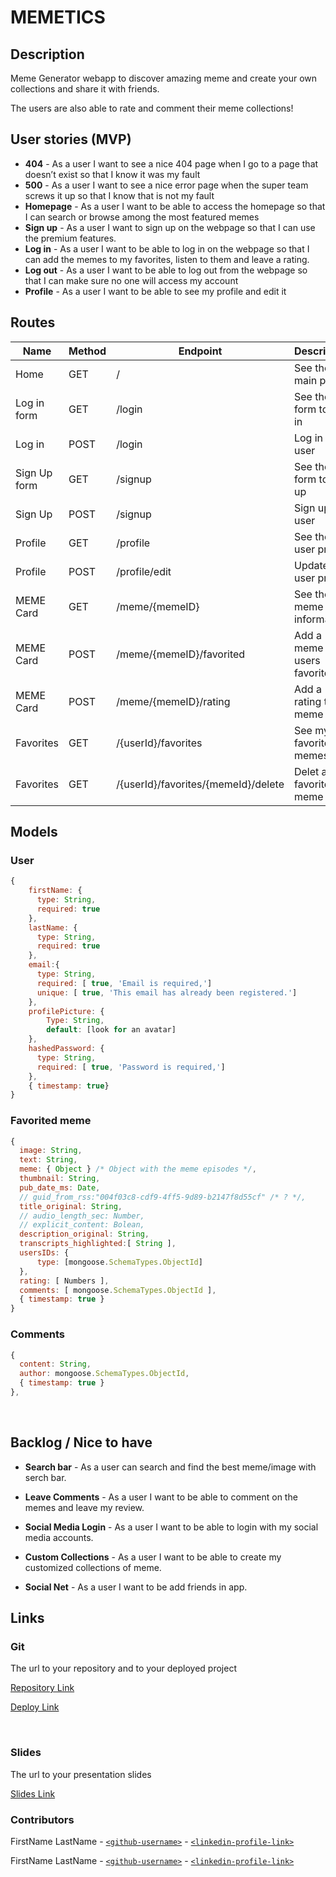 # MEMETICS

## Description

Meme Generator webapp to discover amazing meme and create your own collections and share it with friends.

The users are also able to rate and comment their meme collections!
​

## User stories (MVP)

- **404** - As a user I want to see a nice 404 page when I go to a page that doesn’t exist so that I know it was my fault
  ​
- **500** - As a user I want to see a nice error page when the super team screws it up so that I know that is not my fault
  ​
- **Homepage** - As a user I want to be able to access the homepage so that I can search or browse among the most featured memes
  ​
- **Sign up** - As a user I want to sign up on the webpage so that I can use the premium features.
  ​
- **Log in** - As a user I want to be able to log in on the webpage so that I can add the memes to my favorites, listen to them and leave a rating.
  ​
- **Log out** - As a user I want to be able to log out from the webpage so that I can make sure no one will access my account
  ​
- **Profile** - As a user I want to be able to see my profile and edit it
  ​

## Routes

| Name         | Method | Endpoint                            | Description                   | Body                  | Redirects                |
| ------------ | ------ | ----------------------------------- | ----------------------------- | --------------------- | ------------------------ |
| Home         | GET    | /                                   | See the main page             |                       |                          |
| Log in form  | GET    | /login                              | See the form to log in        |                       |                          |
| Log in       | POST   | /login                              | Log in the user               | {mail, password}      | /                        |
| Sign Up form | GET    | /signup                             | See the form to sign up       |                       |                          |
| Sign Up      | POST   | /signup                             | Sign up a user                | {mail, password}      | /profile                 |
| Profile      | GET    | /profile                            | See the user profile          | {mail, username}      |                          |
| Profile      | POST   | /profile/edit                       | Update the user profile       | {mail, username}      | /profile                 |
| MEME Card    | GET    | /meme/{memeID}                      | See the meme information      | {memeId, memeInfo...} |                          |
| MEME Card    | POST   | /meme/{memeID}/favorited            | Add a meme to users favorites | {memeId, memeInfo...} | /login or /meme/{memeID} |
| MEME Card    | POST   | /meme/{memeID}/rating               | Add a rating to a meme        | {memeId, rating}      | /login or /meme/{memeID} |
| Favorites    | GET    | /{userId}/favorites                 | See my favorited memes        | {memeId}              |                          |
| Favorites    | GET    | /{userId}/favorites/{memeId}/delete | Delet a favorited meme        | {memeId}              | /favorites               |

## Models

### User

```js
{
    firstName: {
      type: String,
      required: true
    },
    lastName: {
      type: String,
      required: true
    },
    email:{
      type: String,
      required: [ true, 'Email is required,']
      unique: [ true, 'This email has already been registered.']
    },
    profilePicture: {
        Type: String,
        default: [look for an avatar]
    },
    hashedPassword: {
      type: String,
      required: [ true, 'Password is required,']
    },
    { timestamp: true}
}
```

### Favorited meme

```js
{
  image: String,
  text: String,
  meme: { Object } /* Object with the meme episodes */,
  thumbnail: String,
  pub_date_ms: Date,
  // guid_from_rss:"004f03c8-cdf9-4ff5-9d89-b2147f8d55cf" /* ? */,
  title_original: String,
  // audio_length_sec: Number,
  // explicit_content: Bolean,
  description_original: String,
  transcripts_highlighted:[ String ],
  usersIDs: {
      type: [mongoose.SchemaTypes.ObjectId]
  },
  rating: [ Numbers ],
  comments: [ mongoose.SchemaTypes.ObjectId ],
  { timestamp: true }
}
```

### Comments

```js
{
  content: String,
  author: mongoose.SchemaTypes.ObjectId,
  { timestamp: true }
},
```

​ ​

## Backlog / Nice to have

- **Search bar** - As a user can search and find the best meme/image with serch bar.
  ​
- **Leave Comments** - As a user I want to be able to comment on the memes and leave my review.
  ​
- **Social Media Login** - As a user I want to be able to login with my social media accounts.
  ​
- **Custom Collections** - As a user I want to be able to create my customized collections of meme.

- **Social Net** - As a user I want to be add friends in app.

## Links

### Git

The url to your repository and to your deployed project

[Repository Link]()

[Deploy Link]()

<br>

### Slides

The url to your presentation slides

[Slides Link](https://docs.google.com/presentation/d/1DTV1ltW6sISUnf0aVgHEbrv5aA2Kw5qSiga7iaCoC8E/edit)

### Contributors

FirstName LastName - [`<github-username>`](https://github.com/person1-username) - [`<linkedin-profile-link>`](https://www.linkedin.com/in/person1-username)

FirstName LastName - [`<github-username>`](https://github.com/person2-username) - [`<linkedin-profile-link>`](https://www.linkedin.com/in/person2-username)
